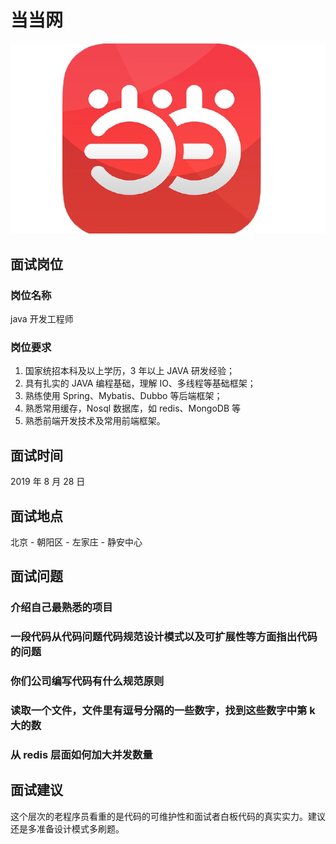 # 当当网

![当当网](../.vuepress/public/dangdangwang.png)

## 面试岗位

### 岗位名称

java 开发工程师

### 岗位要求

1. 国家统招本科及以上学历，3 年以上 JAVA 研发经验；
2. 具有扎实的 JAVA 编程基础，理解 IO、多线程等基础框架；
3. 熟练使用 Spring、Mybatis、Dubbo 等后端框架；
4. 熟悉常用缓存，Nosql 数据库，如 redis、MongoDB 等
5. 熟悉前端开发技术及常用前端框架。

## 面试时间

2019 年 8 月 28 日

## 面试地点

北京 - 朝阳区 - 左家庄 - 静安中心

## 面试问题

### 介绍自己最熟悉的项目

### 一段代码从代码问题代码规范设计模式以及可扩展性等方面指出代码的问题

### 你们公司编写代码有什么规范原则

### 读取一个文件，文件里有逗号分隔的一些数字，找到这些数字中第 k 大的数

### 从 redis 层面如何加大并发数量

## 面试建议

这个层次的老程序员看重的是代码的可维护性和面试者白板代码的真实实力。建议还是多准备设计模式多刷题。












<comment-comment/>